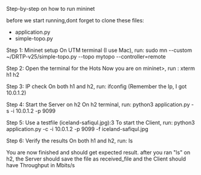 Step-by-step on how to run mininet

before we start running,dont forget to clone these files:
  - application.py
  - simple-topo.py


Step 1: Mininet setup
On UTM terminal (I use Mac), run: sudo mn --custom ~/DRTP-v25/simple-topo.py --topo mytopo --controller=remote

Step 2: Open the terminal for the Hots
Now you are on mininet>, run : xterm h1 h2

Step 3: IP check
On both h1 and h2, run: ifconfig
(Remember the Ip, I got 10.0.1.2)

Step 4: Start the Server on h2
On h2 terminal, run: python3 application.py -s -i 10.0.1.2 -p 9099

Step 5: Use a testfile (iceland-safiqul.jpg):3
To start the Client, run: python3 application.py -c -i 10.0.1.2 -p 9099 -f iceland-safiqul.jpg

Step 6: Verify the results 
On both h1 and h2, run: ls

You are now finished and should get expected result. after you ran "ls" on h2, the Server should save the file as received_file and the Client should have Throughput in Mbits/s
